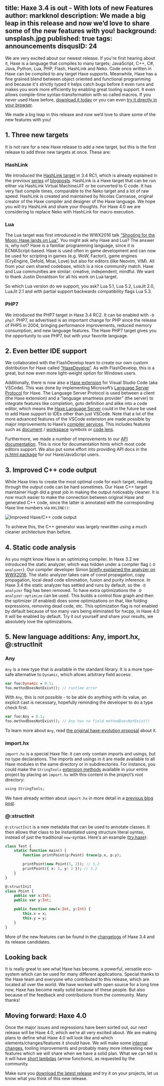 title: Haxe 3.4 is out - With lots of new Features
author: markknol
description: We made a big leap in this release and now we’d love to share some of the new features with you! 
background: unsplash.jpg
published: true
tags: announcements
disqusID: 24
---
We are very excited about our newest release. If you're first hearing about it, Haxe is a language that compiles to many targets; JavaScript, C++, C#, Java, Python, Lua, PHP, Flash, HashLink and Neko. Code once written in Haxe can be compiled to any target Haxe supports. Meanwhile, Haxe has a fine grained blend between object oriented and functional programming and because it's strictly typed it helps catch bugs before it even runs and makes you work more efficiently by enabling great tooling support. It even allows compile-time syntax-transformation with so called macros. If you never used Haxe before, [download it today](https://haxe.org/download) or you can even [try it directly in your browser](http://try.haxe.org/).

We made a big leap in this release and now we’d love to share some of the new features with you! 
## 1. Three new targets
It is not rare for a new Haxe release to add a new target, but this is the first release to add *three* new targets at once. These are:

### HashLink
We introduced the [HashLink target](http://hashlink.haxe.org/) in 3.4 RC1, which is already explained in the previous [series](https://haxe.org/blog/hashlink-indepth/) of [blogposts](https://haxe.org/blog/hashlink-in-depth-p2/). HashLink is a Haxe target that can be run either via HashLink Virtual Machine/JIT or be converted to C code. It has very fast compile times, comparable to the Neko target and a lot of raw speed. HashLink is created and maintained by Nicolas Cannasse, original creator of the Haxe compiler and designer of the Haxe language. We hope you will try HashLink and share your thoughts. For Haxe 4.0 we are considering to replace Neko with HashLink for macro execution. 
### Lua
The Lua target was first introduced in the WWX2016 talk [“Shooting for the Moon: Haxe lands on Lua”](https://www.youtube.com/watch?v=cGf_-VK0KcM). You might ask why Haxe and Lua? The answer is, why not? Haxe is a familiar programming language, since it is ECMAScript-based. Haxe is used often in game development and can now be used for scripting in games (e.g. WoW, Factori), game engines (CryEngine, Defold, Moai, Love) but also for editors (like Neovim, VIM). All from your own shared codebase, which is a nice community match. Haxe and Lua communities are similar: creative, independent, mindful. We want to thank Justin Donaldson for all his work on Lua target. 

So which Lua version do we support, you ask? Lua 5.1, Lua 5.2, LuaJit 2.0, LuaJit 2.1 and with partial support backwards compatibility flags Lua 5.3.
### PHP7
We introduced the PHP7 target in Haxe 3.4 RC2. It can be enabled with `-D php7`. PHP7, as advertised is an important change for PHP since the release of PHP5 in 2004, bringing performance improvements, reduced memory consumption, and new language features. The Haxe PHP7 target gives you the opportunity to use PHP7, but with your favorite language.
## 2. Even better IDE support
We collaborated with the FlashDevelop team to create our own custom distribution for Haxe called [“HaxeDevelop”](http://haxedevelop.org/). As with FlashDevelop, this is a great, but now even more light-weight option for Windows users.

Additionally, there is now also a [Haxe extension](https://marketplace.visualstudio.com/items?itemName=nadako.vshaxe) for Visual Studio Code (aka VSCode). This was done by implementing Microsoft’s [Language Server Protocol](https://github.com/Microsoft/language-server-protocol) for Haxe. The Language Server Protocol is used between a client (the Haxe extension) and a “language smartness provider” (the server) to integrate features like completion, goto definition and alike into a code editor, which means the [Haxe Language Server](https://github.com/vshaxe/haxe-languageserver) could in the future be used to add Haxe support to IDEs other than just VSCode.
Note that a lot of the more advanced features of the VSCode extension are made possible by major improvements to Haxe’s [compiler services](https://haxe.org/manual/cr-completion.html). This includes features such as [document](https://github.com/vshaxe/vshaxe/blob/master/images/symbols.png?raw=true) / [workspace](https://github.com/vshaxe/vshaxe/blob/1.3.0/images/workspaceSymbols.png?raw=true) symbols or [code lens](https://github.com/vshaxe/vshaxe/blob/1.3.0/images/codeLens.png?raw=true).

Furthermore, we made a number of improvements to our [API documentation](http://api.haxe.org/). This is nice for documentation hints which most code editors support. We also put some effort into providing API docs in the [js.html package](http://api.haxe.org/js/html) for our Haxe/JavaScript users. 
## 3. Improved C++ code output

While Haxe tries to create the most optimal code for each target, reading through the output code can be hard sometimes. Our Haxe C++ target maintainer Hugh did a great job in making the output noticeably cleaner. It is now much easier to make the connection between original Haxe and generated C++ code, since the latter is annotated with the corresponding Haxe line numbers via `HXLINE()`: 

![Improved Haxe/C++ code output](improved-cpp-output.png)

To achieve this, the C++ generator was largely rewritten using a much cleaner architecture than before.
## 4. Static code analysis

As you might know Haxe is an optimizing compiler. In Haxe 3.2 we introduced the static analyzer, which was hidden under a compiler flag (`-D analyzer`). Our compiler developer Simon [briefly explained the analyzer on WWX2016](https://www.youtube.com/watch?v=41Ahc-WSKaQ&feature=youtu.be&t=1683). The static analyzer takes care of const propagation, copy propagation, local dead code elimination, fusion and purity inference. 
In Haxe 3.4 the static analyzer has settled and runs by default, so the `-D analyzer` flag has been removed. To have extra optimizations the `-D analyzer-optimize` can be used. This builds a control flow graph and then the optimizer (if enabled) does some optimizations on that, like folding expressions, removing dead code, etc. This optimization flag is not enabled by default because of too many vars being eliminated for hxcpp, in Haxe 4.0 it will be enabled by default. Try it out yourself and share your results, we absolutely love the optimizations.

## 5. New language additions: Any, import.hx, @:structInit 

### Any
`Any` is a new type that is available in the standard library. It is a more type-safe alternative to `Dynamic`, which allows arbitrary field access:

```haxe
var foo:Dynamic = 0.1;
foo.methodDoesNotExist(); // runtime error
```

With `Any`, this is not possible - to be able do anything with its value, an explicit cast is necessary, hopefully reminding the developer to do a type check first:

```haxe
var foo:Any = 0.1;
foo.methodDoesNotExist(); // Any has no field methodDoesNotExist()
```

To learn more about `Any`, read [the original haxe-evolution proposal](https://github.com/HaxeFoundation/haxe-evolution/blob/master/proposals/0001-any.md) about it.
### import.hx
`import.hx` is a special Haxe file: it can only contain imports and usings, but no type declarations. The imports and usings in it are made available to all Haxe modules in the same directory or in subdirectories. For instance, you could make the `StringTools` [extension methods](https://haxe.org/manual/lf-static-extension.html) available in your entire project by placing an `import.hx` with this content in the project’s root directory:

```haxe
using StringTools;
```

We have already written about `import.hx` in more detail in a [previous blog post](https://haxe.org/blog/importhx-intro/).
### @:structInit

`@:structInit` is a new metadata that can be used to annotate classes. It then allows that class to be instantiated using structure literal syntax, instead of just the traditional `new`-syntax. Here's an example ([try.haxe](http://try.haxe.org/#ba2F2)):

```haxe
class Test {
    static function main() {
        function printPoint(p:Point) trace(p.x, p.y);

        printPoint(new Point(5, 2)); // 5,2
        printPoint({ x: 5, y: 2 }); // 5,2
    }
}

@:structInit
class Point {
    public var x:Int;
    public var y:Int;

    public function new(x:Int, y:Int) {
        this.x = x;
        this.y = y;
    }
}
```

More of the new features can be found in the [changelogs](http://haxe.org/download/list/) of Haxe 3.4 and its release candidates.

## Looking back

It is really great to see what Haxe has become, a powerful, versatile eco-system which can be used for many different applications. Special thanks to the Haxe team and everyone who contributed to this release, which are located all over the world. We have worked with open source for a long time now, Haxe has become really solid because of these people. But also because of the feedback and contributions from the community. Many thanks!

## Moving forward: Haxe 4.0

Once the major issues and regressions have been sorted out, our next release will be Haxe 4.0, which we’re all very excited about. We are making plans to define what Haxe 4.0 will look like and which elements/changes/features it should have. We will make some [internal changes](https://github.com/HaxeFoundation/haxe/issues/4684), tooling improvements and probably many more interesting new features which we will share when we have a solid plan. What we can tell is it will have [short lambdas](https://github.com/HaxeFoundation/haxe-evolution/blob/master/proposals/0002-arrow-functions.md) (arrow functions), as requested by the community. 

Make sure you [download the latest release](https://haxe.org/download) and try it on your projects, let us know what you think of this new release.
